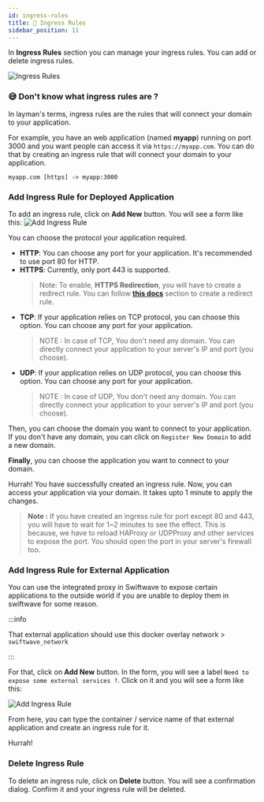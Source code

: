 ```yaml
---
id: ingress-rules
title: 🚪 Ingress Rules
sidebar_position: 11
---
```


In **Ingress Rules** section you can manage your ingress rules. You can add or delete ingress rules.

![Ingress Rules](/assets/2.0.x/ingress-rule-list.png)

### 😅 Don't know what ingress rules are ?
In layman's terms, ingress rules are the rules that will connect your domain to your application.

For example, you have an web application (named **myapp**) running on port 3000 and you want people can access it via `https://myapp.com`. You can do that by creating an ingress rule that will connect your domain to your application.

```
myapp.com [https] -> myapp:3000
```

### Add Ingress Rule for Deployed Application
To add an ingress rule, click on **Add New** button. You will see a form like this:
![Add Ingress Rule](/assets/2.0.x/add-ingress-rule-application.png)

You can choose the protocol your application required.
- **HTTP**: You can choose any port for your application. It's recommended to use port 80 for HTTP.
- **HTTPS**: Currently, only port 443 is supported.
  > Note: To enable, **HTTPS Redirection**, you will have to create a redirect rule. You can follow [**this docs**](/docs/dashboard/redirect-rules#https-redirect) section to create a redirect rule.
- **TCP**: If your application relies on TCP protocol, you can choose this option. You can choose any port for your application.
  > NOTE : In case of TCP, You don't need any domain. You can directly connect your application to your server's IP and port (you choose).
- **UDP**: If your application relies on UDP protocol, you can choose this option. You can choose any port for your application.
  > NOTE : In case of UDP, You don't need any domain. You can directly connect your application to your server's IP and port (you choose).

Then, you can choose the domain you want to connect to your application. If you don't have any domain, you can click on `Register New Domain` to add a new domain.

**Finally**, you can choose the application you want to connect to your domain. 

Hurrah! You have successfully created an ingress rule. Now, you can access your application via your domain.
It takes upto 1 minute to apply the changes.

> **Note :** If you have created an ingress rule for port except 80 and 443, you will have to wait for 1~2 minutes to see the effect. This is because, we have to reload HAProxy or UDPProxy and other services to expose the port. You should open the port in your server's firewall too.


### Add Ingress Rule for External Application

You can use the integrated proxy in Swiftwave to expose certain applications to the outside world if you are unable to deploy them in swiftwave for some reason.

:::info

That external application should use this docker overlay network > `swiftwave_network`

:::

For that, click on **Add New** button. In the form, you will see a label `Need to expose some external services ?`. Click on it and you will see a form like this:

![Add Ingress Rule](/assets/2.0.x/add-ingress-rule-external.png)

From here, you can type the container / service name of that external application and create an ingress rule for it.

Hurrah!


### Delete Ingress Rule
To delete an ingress rule, click on **Delete** button. You will see a confirmation dialog. Confirm it and your ingress rule will be deleted.

